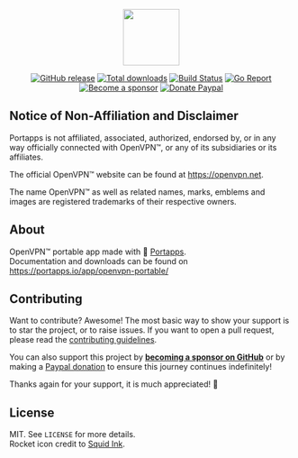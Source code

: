 <p align="center"><a href="https://portapps.io/app/openvpn-portable/" target="_blank"><img width="100" src="https://github.com/portapps/openvpn-portable/blob/master/res/papp.png"></a></p>

<p align="center">
  <a href="https://portapps.io/app/openvpn-portable/#download"><img src="https://img.shields.io/github/release/portapps/openvpn-portable.svg?style=flat-square" alt="GitHub release"></a>
  <a href="https://portapps.io/app/openvpn-portable/#download"><img src="https://img.shields.io/github/downloads/portapps/openvpn-portable/total.svg?style=flat-square" alt="Total downloads"></a>
  <a href="https://github.com/portapps/openvpn-portable/actions?workflow=build"><img src="https://img.shields.io/github/workflow/status/portapps/openvpn-portable/build?label=build&logo=github&style=flat-square" alt="Build Status"></a>
  <a href="https://goreportcard.com/report/github.com/portapps/openvpn-portable"><img src="https://goreportcard.com/badge/github.com/portapps/openvpn-portable?style=flat-square" alt="Go Report"></a>
  <br /><a href="https://github.com/sponsors/crazy-max"><img src="https://img.shields.io/badge/sponsor-crazy--max-181717.svg?logo=github&style=flat-square" alt="Become a sponsor"></a>
  <a href="https://www.paypal.me/crazyws"><img src="https://img.shields.io/badge/donate-paypal-00457c.svg?logo=paypal&style=flat-square" alt="Donate Paypal"></a>
</p>

## Notice of Non-Affiliation and Disclaimer

Portapps is not affiliated, associated, authorized, endorsed by, or in any way officially connected with OpenVPN™, or any of its subsidiaries or its affiliates.

The official OpenVPN™ website can be found at https://openvpn.net.

The name OpenVPN™ as well as related names, marks, emblems and images are registered trademarks of their respective owners.

## About

OpenVPN™ portable app made with 🚀 [Portapps](https://portapps.io).<br />
Documentation and downloads can be found on https://portapps.io/app/openvpn-portable/

## Contributing

Want to contribute? Awesome! The most basic way to show your support is to star the project, or to raise issues. If
you want to open a pull request, please read the [contributing guidelines](https://portapps.io/doc/contribute/).

You can also support this project by [**becoming a sponsor on GitHub**](https://github.com/sponsors/crazy-max) or by
making a [Paypal donation](https://www.paypal.me/crazyws) to ensure this journey continues indefinitely!

Thanks again for your support, it is much appreciated! :pray:

## License

MIT. See `LICENSE` for more details.<br />
Rocket icon credit to [Squid Ink](http://thesquid.ink).
